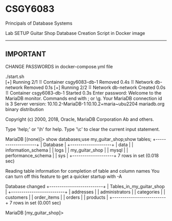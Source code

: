 # CSGY6083
Principals of Database Systems

Lab SETUP  Guitar Shop Database Creation Script
in Docker image

---------
IMPORTANT
---------
CHANGE PASSWORDS in docker-compose.yml file

 ./start.sh    
[+] Running 2/1
 ⠿ Container csgy6083-db-1  Removed                                                                                                                                                                   0.4s
 ⠿ Network db-network       Removed                                                                                                                                                                   0.1s
[+] Running 2/2
 ⠿ Network db-network       Created                                                                                                                                                                   0.0s
 ⠿ Container csgy6083-db-1  Started                                                                                                                                                                   0.3s
Enter password: 
Welcome to the MariaDB monitor.  Commands end with ; or \g.
Your MariaDB connection id is 3
Server version: 10.10.2-MariaDB-1:10.10.2+maria~ubu2204 mariadb.org binary distribution

Copyright (c) 2000, 2018, Oracle, MariaDB Corporation Ab and others.

Type 'help;' or '\h' for help. Type '\c' to clear the current input statement.

MariaDB [(none)]> show databases;use my_guitar_shop;show tables;
+--------------------+
| Database           |
+--------------------+
| data               |
| information_schema |
| logs               |
| my_guitar_shop     |
| mysql              |
| performance_schema |
| sys                |
+--------------------+
7 rows in set (0.018 sec)

Reading table information for completion of table and column names
You can turn off this feature to get a quicker startup with -A

Database changed
+--------------------------+
| Tables_in_my_guitar_shop |
+--------------------------+
| addresses                |
| administrators           |
| categories               |
| customers                |
| order_items              |
| orders                   |
| products                 |
+--------------------------+
7 rows in set (0.001 sec)

MariaDB [my_guitar_shop]>
